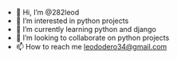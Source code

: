 - 👋 Hi, I’m @282leod
- 👀 I’m interested in python projects
- 🌱 I’m currently learning python and django
- 💞️ I’m looking to collaborate on python projects
- 📫 How to reach me leododero34@gmail.com 

<!---
282leod/282leod is a ✨ special ✨ repository because its `README.md` (this file) appears on your GitHub profile.
You can click the Preview link to take a look at your changes.
--->

